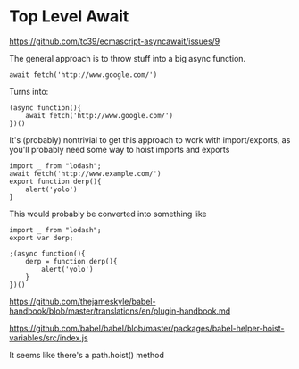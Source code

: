 # Top Level Await

https://github.com/tc39/ecmascript-asyncawait/issues/9

The general approach is to throw stuff into a big async function.

	await fetch('http://www.google.com/')

Turns into:

	(async function(){
		await fetch('http://www.google.com/')
	})()

It's (probably) nontrivial to get this approach to work with import/exports, as you'll probably need some way to hoist imports and exports


	import _ from "lodash";
	await fetch('http://www.example.com/')
	export function derp(){
		alert('yolo')
	}

This would probably be converted into something like

	import _ from "lodash";
	export var derp;

	;(async function(){
		derp = function derp(){
			alert('yolo')
		}
	})()

https://github.com/thejameskyle/babel-handbook/blob/master/translations/en/plugin-handbook.md

https://github.com/babel/babel/blob/master/packages/babel-helper-hoist-variables/src/index.js

It seems like there's a path.hoist() method


